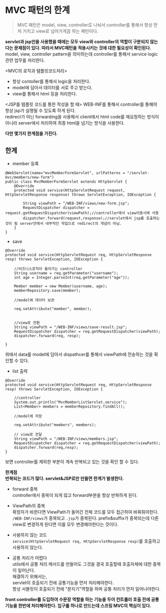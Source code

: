 # MVC 패턴의 한계

> MVC 패턴은 model, view, controller로 나눠서 controller를 통해서 항상 먼저 거치고 view로 넘어가게끔 하는 패턴이다.

**servlet과 jsp만을 사용했을 때에는 모두 view와 controller의 역할이 구분되지 않는다는 문제점이 있다. 따라서 MVC패턴을 적용시키는 것에 대한 필요성이 확인된다.**
model, view, controller pattern을 의미하는데 controller를 통해서 service logic 관련 업무를 처리한다.

<MVC의 로직과 템플릿코드처리>
- 항상 contoller를 통해서 logic을 처리한다.<br>
- model에 담아서 데이터를 서로 주고 받는다.<br>
- view를 통해서 html 등을 처리한다.<br>

<JSP를 템플릿 코드를 통한 작성을 할 때>
WEB-INF를 통해서 controller를 통해야 항상 jsp가 실행될 수 있도록 하게 된다.<br>
redirect가 아닌 forwarding을 사용해서 client에서 html code를 재요청하는 방식이 아니라 server에서 처리하여 최종 html을 넘기는 방식을 사용한다.<br>

**다만 몇가지 한계점을 가진다.**

## 한계

- member 등록
```
@WebServlet(name="mvcMemberFormServlet", urlPatterns = "/servlet-mvc/members/new-form")
public class MvcMemberFormServlet extends HttpServlet {
    @Override
    protected void service(HttpServletRequest request, HttpServletResponse response) throws ServletException, IOException {

        String viewPath = "/WEB-INF/views/new-form.jsp";
        RequestDispatcher dispatcher = request.getRequestDispatcher(viewPath);//controller에서 view이동시에 사용
        dispatcher.forward(request,response);//servlet에서 jsp를 호출하는 것이 됨 server안에서 내부적인 작업으로 redirect의 개념이 아님.
    }
}
```

- save
```
@Override
protected void service(HttpServletRequest req, HttpServletResponse resp) throws ServletException, IOException {

    //비즈니스로직이 들어가는 controller
    String username = req.getParameter("username");
    int age = Integer.parseInt(req.getParameter("age"));

    Member member = new Member(username, age);
    memberRepository.save(member);

    //model에 데이터 보관

    req.setAttribute("member", member);


    //view로 전환
    String viewPath = "/WEB-INF/views/save-result.jsp";
    RequestDispatcher dispatcher = req.getRequestDispatcher(viewPath);
    dispatcher.forward(req, resp);

}
```
위에서 data를 model에 담아서 dispathcer를 통해서 viewPath에 전송하는 것을 확인할 수 있다.<br>

- list 출력
```
@Override
protected void service(HttpServletRequest req, HttpServletResponse resp) throws ServletException, IOException {

    //controller
    System.out.println("MvcMemberListServlet.service");
    List<Member> members = memberRepository.findAll();

    //model에 저장

    req.setAttribute("members", members);

    // view로 전달
    String viewPath = "/WEB-INF/views/members.jsp";
    RequestDispatcher dispatcher = req.getRequestDispatcher(viewPath);
    dispatcher.forward(req,resp);
}
```
보면 controller를 제외한 부분이 계속 반복되고 있는 것을 확인 할 수 있다.<br>

**한계점**<br>
**반복되는 코드가 많다. servlet&JSP로만 만들면 한계가 발생한다.**

- forward 중복<br>
controller에서 중복이 되게 많고 forward부분을 항상 반복하게 된다.<br>

- ViewPath의 중복<br>
확장자가 바뀐다면 ViewPath가 들어간 전체 코드를 모두 접근하여 바꿔줘야한다.<br>
`/WEB-INF/views`가 중복되고 `.jsp`가 중복된다. prefix&suffix가 중복되는데 다른 view로 변경하게 된다면 이를 모두 변경해야한다는 것이다.<br>

- 사용하지 않는 코드<br>
`service(HttpServletRequest req, HttpServletResponse resp)`를 호출하고 사용하지 않는다.<br>

- 공통 처리가 어렵다<br>
utils에서 공통 처리 메서드를 만들어도 그것을 결국 호출할때 호출자체에 대한 중복이 일어난다.<br>
해결하기 위해서는,<br>
servlet이 호출되기 전에 공통기능을 먼저 처리해야한다.<br> 항상 서블릿이 호출되기 전에 "문지기"역할을 하며 공통 처리가 먼저 일어나야한다.<br>

**front controller를 도입하여 수문장 역할을 하는 기능을 두어 컨트롤러 호출 전에 공통 기능을 한번에 처리해야한다. 입구를 하나로 만드는데 스프링 MVC의 핵심이 있다.**